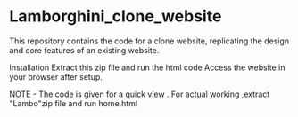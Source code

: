 # Lamborghini_clone_website

This repository contains the code for a clone website, replicating the design and core features of an existing website.

Installation
Extract this zip file and run the html code
Access the website in your browser after setup.

NOTE -
 The code is given for a quick view . 
For actual working ,extract "Lambo"zip file and run home.html
